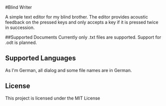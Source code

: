 #Blind Writer

A simple text editor for my blind brother. The editor provides acoustic feedback on the pressed keys and only accepts a key if it is pressed twice in succession.

##Supported Documents
Currently only .txt files are supported.
Support for .odt is planned.

## Supported Languages 
As I'm German, all dialog and some file names are in German.

## License

This project is licensed under the MIT License
